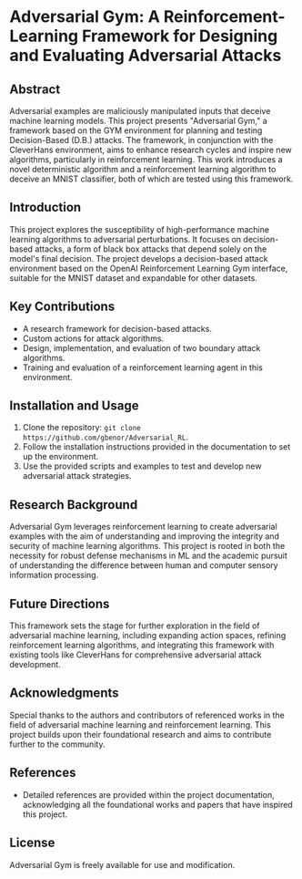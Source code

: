 # Adversarial Gym: A Reinforcement-Learning Framework for Designing and Evaluating Adversarial Attacks

## Abstract

Adversarial examples are maliciously manipulated inputs that deceive machine learning models. This project presents "Adversarial Gym," a framework based on the GYM environment for planning and testing Decision-Based (D.B.) attacks. The framework, in conjunction with the CleverHans environment, aims to enhance research cycles and inspire new algorithms, particularly in reinforcement learning. This work introduces a novel deterministic algorithm and a reinforcement learning algorithm to deceive an MNIST classifier, both of which are tested using this framework.


## Introduction

This project explores the susceptibility of high-performance machine learning algorithms to adversarial perturbations. It focuses on decision-based attacks, a form of black box attacks that depend solely on the model's final decision. The project develops a decision-based attack environment based on the OpenAI Reinforcement Learning Gym interface, suitable for the MNIST dataset and expandable for other datasets.

## Key Contributions

- A research framework for decision-based attacks.
- Custom actions for attack algorithms.
- Design, implementation, and evaluation of two boundary attack algorithms.
- Training and evaluation of a reinforcement learning agent in this environment.

## Installation and Usage

1. Clone the repository: `git clone https://github.com/gbenor/Adversarial_RL`.
2. Follow the installation instructions provided in the documentation to set up the environment.
3. Use the provided scripts and examples to test and develop new adversarial attack strategies.

## Research Background

Adversarial Gym leverages reinforcement learning to create adversarial examples with the aim of understanding and improving the integrity and security of machine learning algorithms. This project is rooted in both the necessity for robust defense mechanisms in ML and the academic pursuit of understanding the difference between human and computer sensory information processing.

## Future Directions

This framework sets the stage for further exploration in the field of adversarial machine learning, including expanding action spaces, refining reinforcement learning algorithms, and integrating this framework with existing tools like CleverHans for comprehensive adversarial attack development.

## Acknowledgments

Special thanks to the authors and contributors of referenced works in the field of adversarial machine learning and reinforcement learning. This project builds upon their foundational research and aims to contribute further to the community.

## References

- Detailed references are provided within the project documentation, acknowledging all the foundational works and papers that have inspired this project.

## License

Adversarial Gym is freely available for use and modification.
